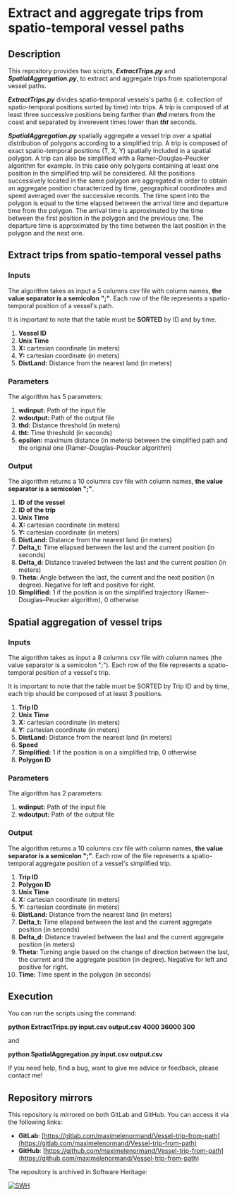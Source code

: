 # Extract and aggregate trips from spatio-temporal vessel paths

## Description

This repository provides two scripts, ***ExtractTrips.py*** and 
***SpatialAggregation.py***, to extract and aggregate trips from spatiotemporal 
vessel paths.

***ExtractTrips.py*** divides spatio-temporal vessels's paths (i.e. collection 
of spatio-temporal positions sorted by time) into trips. A trip is composed of 
at least three successive positions being farther than ***thd*** meters from 
the coast and separated by inverevent times lower than ***tht*** seconds.

***SpatialAggregation.py*** spatially aggregate a vessel trip over a spatial 
distribution of polygons according to a simplified trip. A trip is composed 
of exact spatio-temporal positions (T, X, Y) spatially included in a spatial 
polygon. A trip can also be simplified with a Ramer–Douglas–Peucker algorithm 
for example. In this case only polygons containing at least one position in 
the simplified trip will be considered. All the positions successively located 
in the same polygon are aggregated in order to obtain an aggregate position
characterized by time, geographical coordinates and speed averaged over the 
successive records. The time spent into the polygon is equal to the time 
elapsed between the arrival time and departure time from the polygon. 
The arrival time is approximated by the time between the first position in 
the polygon and the previous one. The departure time is approximated by 
the time between the last position in the polygon and the next one.

## Extract trips from spatio-temporal vessel paths

### Inputs

The algorithm takes as input a 5 columns csv file with column names, 
**the value separator is a semicolon ";"**.
Each row of the file represents a spatio-temporal position of a vessel's path. 

It is important to note that the table must be **SORTED** by ID and by time.

1. **Vessel ID**
2. **Unix Time**
3. **X:** cartesian coordinate (in meters) 
4. **Y:** cartesian coordinate (in meters) 
5. **DistLand:** Distance from the nearest land (in meters) 

### Parameters
 
The algorithm has 5 parameters:

1. **wdinput:**  Path of the input file
2. **wdoutput:** Path of the output file
3. **thd:** Distance threshold (in meters)
4. **tht:** Time threshold (in seconds)
5. **epsilon:** maximum distance (in meters) between the simplified path and the original one (Ramer–Douglas–Peucker algorithm)

### Output

The algorithm returns a 10 columns csv file with column names, **the value separator is a semicolon ";"**. 

1. **ID of the vessel**
2. **ID of the trip**
3. **Unix Time**
4. **X:** cartesian coordinate (in meters) 
5. **Y:** cartesian coordinate (in meters) 
6. **DistLand:** Distance from the nearest land (in meters)  
7. **Delta_t:** Time ellapsed between the last and the current position (in seconds) 
8. **Delta_d:** Distance traveled between the last and the current position (in meters)
9. **Theta:**  Angle between the last, the current and the next position (in degree). Negative for left and positive for right.
10. **Simplified:** 1 if the position is on the simplified trajectory (Ramer–Douglas–Peucker algorithm), 0 otherwise

## Spatial aggregation of vessel trips

### Inputs

The algorithm takes as input a 8 columns csv file with column names 
(the value separator is a semicolon ";"). Each row of the file represents a 
spatio-temporal position of a vessel's trip. 

It is important to note that the table must be SORTED by Trip ID and by time, 
each trip should be composed of at least 3 positions.

1. **Trip ID**
2. **Unix Time**
3. **X:** cartesian coordinate (in meters)
4. **Y:** cartesian coordinate (in meters)
5. **DistLand:** Distance from the nearest land (in meters) 
6. **Speed** 
7. **Simplified:** 1 if the position is on a simplified trip, 0 otherwise
8. **Polygon ID**

### Parameters
 
The algorithm has 2 parameters:

1. **wdinput:**  Path of the input file
2. **wdoutput:** Path of the output file

### Output

The algorithm returns a 10 columns csv file with column names, 
**the value separator is a semicolon ";"**. Each row of the file represents a 
spatio-temporal aggregate position of a vessel's simplified trip. 

1. **Trip ID**
2. **Polygon ID**
3. **Unix Time**
4. **X:** cartesian coordinate (in meters)
5. **Y:** cartesian coordinate (in meters)
6. **DistLand:** Distance from the nearest land (in meters)  
7. **Delta_t:** Time ellapsed between the last and the current aggregate position (in seconds)
8. **Delta_d:** Distance traveled between the last and the current aggregate position (in meters)
9. **Theta:**  Turning angle based on the change of direction between the last, the current and the aggregate position (in degree). Negative for left and positive for right.
10. **Time:** Time spent in the polygon (in seconds) 


## Execution

You can run the scripts using the command:

**python ExtractTrips.py input.csv output.csv 4000 36000 300**

and

**python SpatialAggregation.py input.csv output.csv**

If you need help, find a bug, want to give me advice or feedback, please contact me!

## Repository mirrors

This repository is mirrored on both GitLab and GitHub. You can access it via the following links:

- **GitLab**: [https://gitlab.com/maximelenormand/Vessel-trip-from-path](https://gitlab.com/maximelenormand/Vessel-trip-from-path)  
- **GitHub**: [https://github.com/maximelenormand/Vessel-trip-from-path](https://github.com/maximelenormand/Vessel-trip-from-path)  

The repository is archived in Software Heritage:

[![SWH](https://archive.softwareheritage.org/badge/origin/https://github.com/maximelenormand/Vessel-trip-from-path/)](https://archive.softwareheritage.org/browse/origin/?origin_url=https://github.com/maximelenormand/Vessel-trip-from-path)

